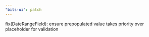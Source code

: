 ```yaml
---
"bits-ui": patch
---
```


fix(DateRangeField): ensure prepopulated value takes priority over placeholder for validation
